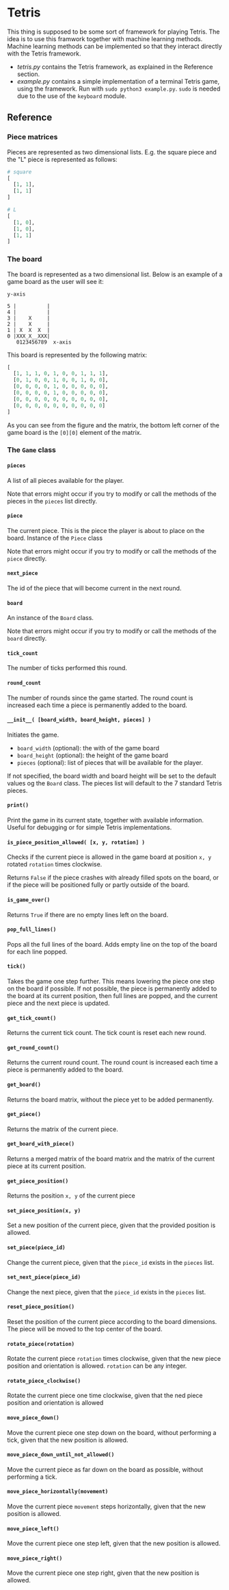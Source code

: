 # Tetris

This thing is supposed to be some sort of framework for playing Tetris. The idea is to use this framwork together with machine learning methods. Machine learning methods can be implemented so that they interact directly with the Tetris framework.

* *tetris.py* contains the Tetris framework, as explained in the Reference section.
* *example.py* contains a simple implementation of a terminal Tetris game, using the framework. Run with `sudo python3 example.py`. `sudo` is needed due to the use of the `keyboard` module.

## Reference

### Piece matrices

Pieces are represented as two dimensional lists. E.g. the square piece and the "L" piece is represented as follows:
```python
# square
[
  [1, 1],
  [1, 1]
]

# L
[
  [1, 0],
  [1, 0],
  [1, 1]
]
```

### The board
The board is represented as a two dimensional list. Below is an example of a game board as the user will see it:
```
y-axis

5 |          |
4 |          |
3 |    X     |
2 |    X     |
1 | X  X  X  |
0 |XXX_X__XXX|
   0123456789  x-axis
```

This board is represented by the following matrix:
```python
[
  [1, 1, 1, 0, 1, 0, 0, 1, 1, 1],
  [0, 1, 0, 0, 1, 0, 0, 1, 0, 0],
  [0, 0, 0, 0, 1, 0, 0, 0, 0, 0],
  [0, 0, 0, 0, 1, 0, 0, 0, 0, 0],
  [0, 0, 0, 0, 0, 0, 0, 0, 0, 0],
  [0, 0, 0, 0, 0, 0, 0, 0, 0, 0]
]
```

As you can see from the figure and the matrix, the bottom left corner of the game board is the `[0][0]` element of the matrix.

### The `Game` class

#### `pieces`
A list of all pieces available for the player.

Note that errors might occur if you try to modify or call the methods of the pieces in the `pieces` list directly.

#### `piece`
The current piece. This is the piece the player is about to place on the board. Instance of the `Piece` class

Note that errors might occur if you try to modify or call the methods of the `piece` directly.

#### `next_piece`
The id of the piece that will become current in the next round.

#### `board`
An instance of the `Board` class.

Note that errors might occur if you try to modify or call the methods of the `board` directly.

#### `tick_count`
The number of ticks performed this round.

#### `round_count`
The number of rounds since the game started. The round count is increased each time a piece is permanently added to the board.

#### `__init__( [board_width, board_height, pieces] )`
Initiates the game.

* `board_width` (optional): the with of the game board
* `board_height` (optional): the height of the game board
* `pieces` (optional): list of pieces that will be available for the player. 

If not specified, the board width and board height will be set to the default values og the `Board` class. The pieces list will default to the 7 standard Tetris pieces.

#### `print()`
Print the game in its current state, together with available information. Useful for debugging or for simple Tetris implementations.

#### `is_piece_position_allowed( [x, y, rotation] )`
Checks if the current piece is allowed in the game board at position `x, y` rotated `rotation` times clockwise.

Returns `False` if the piece crashes with already filled spots on the board, or if the piece will be positioned fully or partly outside of the board.

#### `is_game_over()`
Returns `True` if there are no empty lines left on the board.

#### `pop_full_lines()`
Pops all the full lines of the board. Adds empty line on the top of the board for each line popped.

#### `tick()`
Takes the game one step further. This means lowering the piece one step on the board if possible. If not possible, the piece is permanently added to the board at its current position, then full lines are popped, and the current piece and the next piece is updated.

#### `get_tick_count()`
Returns the current tick count. The tick count is reset each new round.

#### `get_round_count()`
Returns the current round count. The round count is increased each time a piece is permanently added to the board.

#### `get_board()`
Returns the board matrix, without the piece yet to be added permanently.

#### `get_piece()`
Returns the matrix of the current piece.

#### `get_board_with_piece()`
Returns a merged matrix of the board matrix and the matrix of the current piece at its current position.

#### `get_piece_position()`
Returns the position `x, y` of the current piece

#### `set_piece_position(x, y)`
Set a new position of the current piece, given that the provided position is allowed.

#### `set_piece(piece_id)`
Change the current piece, given that the `piece_id` exists in the `pieces` list.

#### `set_next_piece(piece_id)`
Change the next piece, given that the `piece_id` exists in the `pieces` list.

#### `reset_piece_position()`
Reset the position of the current piece according to the board dimensions. The piece will be moved to the top center of the board.

#### `rotate_piece(rotation)`
Rotate the current piece `rotation` times clockwise, given that the new piece position and orientation is allowed. `rotation` can be any integer.

#### `rotate_piece_clockwise()`
Rotate the current piece one time clockwise, given that the ned piece position and orientation is allowed

#### `move_piece_down()`
Move the current piece one step down on the board, without performing a tick, given that the new position is allowed.

#### `move_piece_down_until_not_allowed()`
Move the current piece as far down on the board as possible, without performing a tick.

#### `move_piece_horizontally(movement)`
Move the current piece `movement` steps horizontally, given that the new position is allowed.

#### `move_piece_left()`
Move the current piece one step left, given that the new position is allowed.

#### `move_piece_right()`
Move the current piece one step right, given that the new position is allowed.